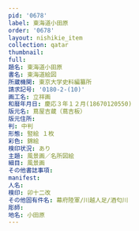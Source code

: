 ```yaml
---
pid: '0678'
label: 東海道小田原
order: '0678'
layout: nishikie_item
collection: qatar
thumbnail: 
full: 
題名: 東海道小田原
書名: 東海道絵図
所蔵機関: 東京大学史料編纂所
請求記号: '0180-2-(10)'
画工名: 立祥画
和暦年月日: 慶応３年１２月(18670120550)
版元名: 蔦屋吉蔵（蔦吉板）
版元住所: 
判: 中判
形態: 竪絵 １枚
彩色: 錦絵
検印状況: あり
主題: 風景画／名所図絵
細目: 風景画
その他書誌事項: 
manifest: 
人名: 
検印: 卯十二改
その他固有件名: 幕府陸軍/川越人足/酒匂川
彫師: 
地名: 小田原
---
```

